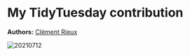 
<!-- README.md is generated from README.Rmd. Please edit that file -->

# My TidyTuesday contribution

**Authors:** [Clément Rieux](https://github.com/clementrx)

![20210712](https://github.com/clementrx/Tidytuesday_sub/tree/main/plot/20220712/first_test.png)
